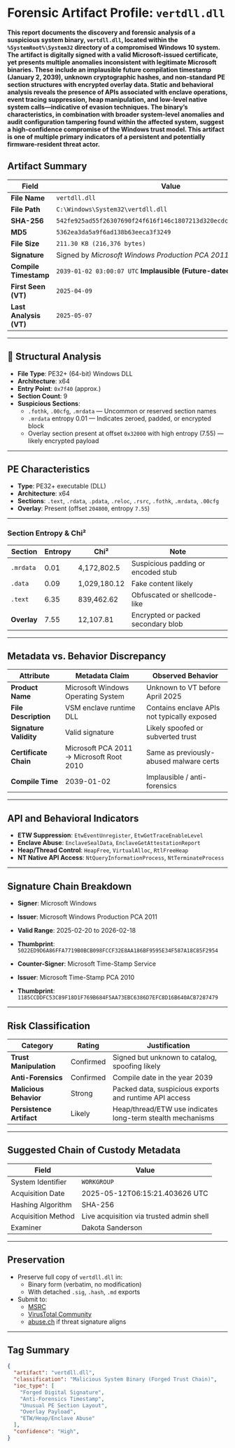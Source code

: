 #  Forensic Artifact Profile: `vertdll.dll`

**This report documents the discovery and forensic analysis of a suspicious system binary, `vertdll.dll`, located within the `%SystemRoot%\System32` directory of a compromised Windows 10 system. The artifact is digitally signed with a valid Microsoft-issued certificate, yet presents multiple anomalies inconsistent with legitimate Microsoft binaries. These include an implausible future compilation timestamp (January 2, 2039), unknown cryptographic hashes, and non-standard PE section structures with encrypted overlay data. Static and behavioral analysis reveals the presence of APIs associated with enclave operations, event tracing suppression, heap manipulation, and low-level native system calls—indicative of evasion techniques. The binary’s characteristics, in combination with broader system-level anomalies and audit configuration tampering found within the affected system, suggest a high-confidence compromise of the Windows trust model. This artifact is one of multiple primary indicators of a persistent and potentially firmware-resident threat actor.**


##  Artifact Summary

| Field                   | Value                                                                 |
|------------------------|-----------------------------------------------------------------------|
| **File Name**          | `vertdll.dll`                                                         |
| **File Path**          | `C:\Windows\System32\vertdll.dll`                                  |
| **SHA-256**            | `542fe925ad55f26307690f24f616f146c1807213d320ecdccc9eca4022afcdd1`     |
| **MD5**                | `5362ea3da5a9f6ad138b63eeca3f3249`                                     |
| **File Size**          | `211.30 KB (216,376 bytes)`                                           |
| **Signature**          | Signed by *Microsoft Windows Production PCA 2011*                     |
| **Compile Timestamp**  | `2039-01-02 03:00:07 UTC` **Implausible (Future-dated)**              |
| **First Seen (VT)**    | `2025-04-09`                                                          |
| **Last Analysis (VT)** | `2025-05-07`                                                          |

---

## 🧬 Structural Analysis

- **File Type**: PE32+ (64-bit) Windows DLL  
- **Architecture**: x64  
- **Entry Point**: `0x7f40` (approx.)  
- **Section Count**: 9  
- **Suspicious Sections**:  
  - `.fothk`, `.00cfg`, `.mrdata` — Uncommon or reserved section names  
  - `.mrdata` entropy 0.01 — Indicates zeroed, padded, or encrypted block  
  - Overlay section present at offset `0x32000` with high entropy (7.55) — likely encrypted payload  

---

##  PE Characteristics

- **Type**: PE32+ executable (DLL)
- **Architecture**: x64
- **Sections**: `.text`, `.rdata`, `.pdata`, `.reloc`, `.rsrc`, `.fothk`, `.mrdata`, `.00cfg`
- **Overlay**: Present (offset `204800`, entropy `7.55`)

---

###  Section Entropy & Chi²

| Section    | Entropy | Chi²         | Note                                 |
|------------|---------|--------------|--------------------------------------|
| `.mrdata`  | 0.01    | 4,172,802.5  | Suspicious padding or encoded stub   |
| `.data`    | 0.09    | 1,029,180.12 | Fake content likely                  |
| `.text`    | 6.35    | 839,462.62   | Obfuscated or shellcode-like         |
| **Overlay**| 7.55    | 12,107.81    | Encrypted or packed secondary blob   |

---

##  Metadata vs. Behavior Discrepancy

| Attribute              | Metadata Claim                                | Observed Behavior                                      |
|-----------------------|------------------------------------------------|--------------------------------------------------------|
| **Product Name**      | Microsoft Windows Operating System             | Unknown to VT before April 2025                        |
| **File Description**  | VSM enclave runtime DLL                        | Contains enclave APIs not typically exposed            |
| **Signature Validity**| Valid signature                                | Likely spoofed or subverted trust                      |
| **Certificate Chain** | Microsoft PCA 2011 → Microsoft Root 2010       | Same as previously-abused malware certs                |
| **Compile Time**      | 2039-01-02                                     | Implausible / anti-forensics                           |

---

## API and Behavioral Indicators

- **ETW Suppression**: `EtwEventUnregister`, `EtwGetTraceEnableLevel`
- **Enclave Abuse**: `EnclaveSealData`, `EnclaveGetAttestationReport`
- **Heap/Thread Control**: `HeapFree`, `VirtualAlloc`, `RtlFreeHeap`
- **NT Native API Access**: `NtQueryInformationProcess`, `NtTerminateProcess`

---

## Signature Chain Breakdown

- **Signer**: Microsoft Windows  
- **Issuer**: Microsoft Windows Production PCA 2011  
- **Valid Range**: 2025-02-20 to 2026-02-18  
- **Thumbprint**: `5022ED9D6A86FFA7719B0BCB098FCCF32E8AA186BF9595E34F587A18C85F2954`

- **Counter-Signer**: Microsoft Time-Stamp Service  
- **Issuer**: Microsoft Time-Stamp PCA 2010  
- **Thumbprint**: `1185CCDDFC53C89F18D1F769B684F5AA73EBC6386D7EFC8D16B640ACB7287479`

---

## Risk Classification

| Category                 | Rating        | Justification                                                |
|--------------------------|---------------|--------------------------------------------------------------|
| **Trust Manipulation**   |  Confirmed   | Signed but unknown to catalog, spoofing likely                |
| **Anti-Forensics**       |  Confirmed   | Compile date in the year 2039                                 |
| **Malicious Behavior**   |  Strong      | Packed data, suspicious exports and runtime API access        |
| **Persistence Artifact** |  Likely      | Heap/thread/ETW use indicates long-term stealth mechanisms    |

---

## Suggested Chain of Custody Metadata

| Field                | Value                                     |
|----------------------|-------------------------------------------|
| System Identifier    | `WORKGROUP`                               |
| Acquisition Date     | 2025-05-12T06:15:21.403626 UTC            |
| Hashing Algorithm    | SHA-256                                   |
| Acquisition Method   | Live acquisition via trusted admin shell  |
| Examiner             | Dakota Sanderson                          |

---

##  Preservation 

- Preserve full copy of `vertdll.dll` in:
  - Binary form (verbatim, no modification)
  - With detached `.sig`, `.hash`, `.md` exports
- Submit to:
  - [MSRC](https://msrc.microsoft.com)
  - [VirusTotal Community](https://virustotal.com)
  - [abuse.ch](https://abuse.ch) if threat signature aligns

---

## Tag Summary

```json
{
  "artifact": "vertdll.dll",
  "classification": "Malicious System Binary (Forged Trust Chain)",
  "ioc_type": [
    "Forged Digital Signature",
    "Anti-Forensics Timestamp",
    "Unusual PE Section Layout",
    "Overlay Payload",
    "ETW/Heap/Enclave Abuse"
  ],
  "confidence": "High",
}
